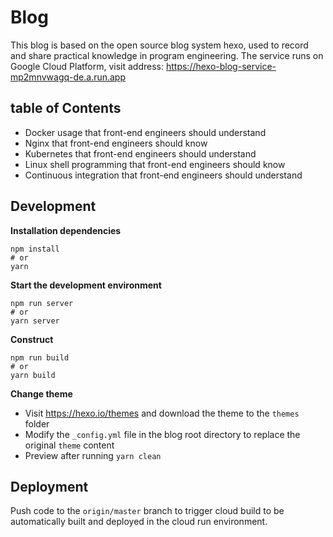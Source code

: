 # Blog

This blog is based on the open source blog system hexo, used to record and share practical knowledge in program engineering. The service runs on Google Cloud Platform, visit address: https://hexo-blog-service-mp2mnvwagq-de.a.run.app





## table of Contents

* Docker usage that front-end engineers should understand
* Nginx that front-end engineers should know
* Kubernetes that front-end engineers should understand
* Linux shell programming that front-end engineers should know
* Continuous integration that front-end engineers should understand



## Development



**Installation dependencies**

```shell
npm install
# or
yarn
```

**Start the development environment**

```shell
npm run server
# or
yarn server
```

**Construct**

```shell
npm run build
# or
yarn build
```

**Change theme**

* Visit https://hexo.io/themes and download the theme to the `themes` folder
* Modify the `_config.yml` file in the blog root directory to replace the original `theme` content
* Preview after running `yarn clean`



## Deployment

Push code to the `origin/master` branch to trigger cloud build to be automatically built and deployed in the cloud run environment.
